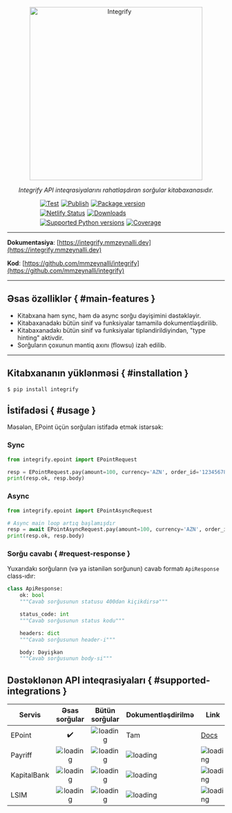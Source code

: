 <p align="center">
  <a href="https://integrify.mmzeynalli.dev/"><img width="400" src="https://raw.githubusercontent.com/mmzeynalli/integrify/main/docs/az/docs/assets/integrify.png" alt="Integrify"></a>
</p>
<p align="center">
    <em>Integrify API inteqrasiyalarını rahatlaşdıran sorğular kitabaxanasıdır.</em>
</p>
<p  style='display:flex;flex-wrap:wrap;gap:5px;width:70%;justify-content:flex-start;margin: 0 auto;'>
<a href="https://github.com/mmzeynalli/integrify/actions/workflows/test.yml" target="_blank">
    <img src="https://github.com/mmzeynalli/integrify/actions/workflows/test.yml/badge.svg?branch=main" alt="Test">
</a>
<a href="https://github.com/mmzeynalli/integrify/actions/workflows/publish.yml" target="_blank">
    <img src="https://github.com/mmzeynalli/integrify/actions/workflows/publish.yml/badge.svg" alt="Publish">
</a>
<a href="https://pypi.org/project/integrify" target="_blank">
  <img src="https://img.shields.io/pypi/v/integrify?color=%2334D058&label=pypi%20package" alt="Package version">
</a>
<a href="https://app.netlify.com/sites/integrify-docs/deploys">
  <img src="https://api.netlify.com/api/v1/badges/d8931b6a-80c7-41cb-bdbb-bf6ef5789f80/deploy-status" alt="Netlify Status">
</a>
<a href="https://pepy.tech/project/integrify" target="_blank">
  <img src="https://static.pepy.tech/badge/integrify" alt="Downloads">
</a>
<a href="https://pypi.org/project/integrify" target="_blank">
    <img src="https://img.shields.io/pypi/pyversions/integrify.svg?color=%2334D058" alt="Supported Python versions">
</a>
<a href="https://coverage-badge.samuelcolvin.workers.dev/redirect/mmzeynalli/integrify" target="_blank">
    <img src="https://coverage-badge.samuelcolvin.workers.dev/mmzeynalli/integrify.svg" alt="Coverage">
</a>

</p>

---

**Dokumentasiya**: [https://integrify.mmzeynalli.dev](https://integrify.mmzeynalli.dev)

**Kod**: [https://github.com/mmzeynalli/integrify](https://github.com/mmzeynalli/integrify)

---

## Əsas özəlliklər { #main-features }

- Kitabxana həm sync, həm də async sorğu dəyişimini dəstəkləyir.
- Kitabaxanadakı bütün sinif və funksiyalar tamamilə dokumentləşdirilib.
- Kitabaxanadakı bütün sinif və funksiyalar tipləndirildiyindən, "type hinting" aktivdir.
- Sorğuların çoxunun məntiq axını (flowsu) izah edilib.

---

## Kitabxananın yüklənməsi { #installation }

<div class="termy">

```console
$ pip install integrify
```

</div>

## İstifadəsi { #usage }

Məsələn, EPoint üçün sorğuları istifadə etmək istərsək:

### Sync

```python
from integrify.epoint import EPointRequest

resp = EPointRequest.pay(amount=100, currency='AZN', order_id='12345678', description='Ödəniş')
print(resp.ok, resp.body)

```

### Async

```python
from integrify.epoint import EPointAsyncRequest

# Async main loop artıq başlamışdır
resp = await EPointAsyncRequest.pay(amount=100, currency='AZN', order_id='12345678', description='Ödəniş')
print(resp.ok, resp.body)

```

### Sorğu cavabı { #request-response }

Yuxarıdakı sorğuların (və ya istənilən sorğunun) cavab formatı `ApiResponse` class-ıdır:

```python
class ApiResponse:
    ok: bool
    """Cavab sorğusunun statusu 400dən kiçikdirsə"""

    status_code: int
    """Cavab sorğusunun status kodu"""

    headers: dict
    """Cavab sorğusunun header-i"""

    body: Dəyişkən
    """Cavab sorğusunun body-si"""
```

## Dəstəklənən API inteqrasiyaları  { #supported-integrations }

| Servis      |                                                 Əsas sorğular                                                 |                                                Bütün sorğular                                                 | Dokumentləşdirilmə                                                                                            | Link                                                                                                          | Əsas developer                                    |
| ----------- | :-----------------------------------------------------------------------------------------------------------: | :-----------------------------------------------------------------------------------------------------------: | ------------------------------------------------------------------------------------------------------------- | ------------------------------------------------------------------------------------------------------------- | ------------------------------------------------- |
| EPoint      |                                              :heavy_check_mark:                                               | ![loading](https://raw.githubusercontent.com/mmzeynalli/integrify/main/docs/az/docs/assets/spinner-solid.svg) | Tam                                                                                                           | [Docs](https://integrify.mmzeynalli.dev/epoint/about/)                                                        | [Miradil Zeynallı](https://github.com/mmzeynalli) |
| Payriff     | ![loading](https://raw.githubusercontent.com/mmzeynalli/integrify/main/docs/az/docs/assets/spinner-solid.svg) | ![loading](https://raw.githubusercontent.com/mmzeynalli/integrify/main/docs/az/docs/assets/spinner-solid.svg) | ![loading](https://raw.githubusercontent.com/mmzeynalli/integrify/main/docs/az/docs/assets/spinner-solid.svg) | ![loading](https://raw.githubusercontent.com/mmzeynalli/integrify/main/docs/az/docs/assets/spinner-solid.svg) | [Vahid Həsənzadə](https://github.com/vahidzhe)    |
| KapitalBank | ![loading](https://raw.githubusercontent.com/mmzeynalli/integrify/main/docs/az/docs/assets/spinner-solid.svg) | ![loading](https://raw.githubusercontent.com/mmzeynalli/integrify/main/docs/az/docs/assets/spinner-solid.svg) | ![loading](https://raw.githubusercontent.com/mmzeynalli/integrify/main/docs/az/docs/assets/spinner-solid.svg) | ![loading](https://raw.githubusercontent.com/mmzeynalli/integrify/main/docs/az/docs/assets/spinner-solid.svg) | [Zaman Kazımov](https://github.com/kazimovzaman2) |
| LSIM        | ![loading](https://raw.githubusercontent.com/mmzeynalli/integrify/main/docs/az/docs/assets/spinner-solid.svg) | ![loading](https://raw.githubusercontent.com/mmzeynalli/integrify/main/docs/az/docs/assets/spinner-solid.svg) | ![loading](https://raw.githubusercontent.com/mmzeynalli/integrify/main/docs/az/docs/assets/spinner-solid.svg) | ![loading](https://raw.githubusercontent.com/mmzeynalli/integrify/main/docs/az/docs/assets/spinner-solid.svg) | [Fuad Hüseynov](https://github.com/fuadhuseynov)  |
